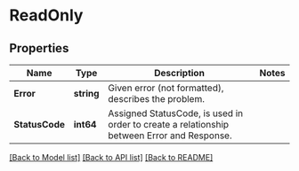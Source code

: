 # ReadOnly

## Properties

Name | Type | Description | Notes
------------ | ------------- | ------------- | -------------
**Error** | **string** | Given error (not formatted), describes the problem. | 
**StatusCode** | **int64** | Assigned StatusCode, is used in order to create a relationship between Error and Response. | 

[[Back to Model list]](../README.md#documentation-for-models) [[Back to API list]](../README.md#documentation-for-api-endpoints) [[Back to README]](../README.md)


